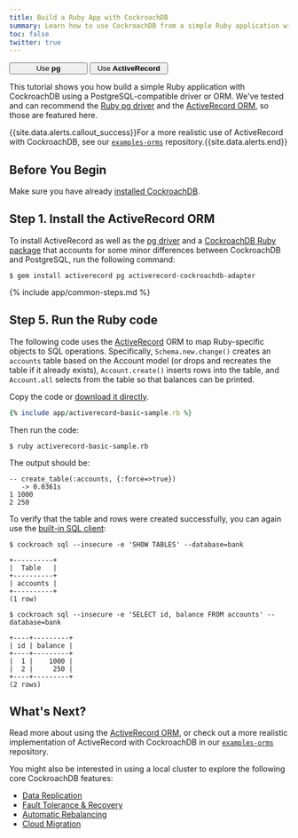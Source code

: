 ```yaml
---
title: Build a Ruby App with CockroachDB
summary: Learn how to use CockroachDB from a simple Ruby application with the ActiveRecord ORM.
toc: false
twitter: true
---
```


<div class="filters filters-big clearfix">
    <a href="build-a-ruby-app-with-cockroachdb.html"><button style="width: 28%" class="filter-button">Use <strong>pg</strong></button></a>
    <a href="build-a-ruby-app-with-cockroachdb-activerecord.html"><button style="width: 28%" class="filter-button current">Use <strong>ActiveRecord</strong></button></a>
</div>

This tutorial shows you how build a simple Ruby application with CockroachDB using a PostgreSQL-compatible driver or ORM. We've tested and can recommend the [Ruby pg driver](https://rubygems.org/gems/pg) and the [ActiveRecord ORM](http://guides.rubyonrails.org/active_record_basics.html), so those are featured here.

{{site.data.alerts.callout_success}}For a more realistic use of ActiveRecord with CockroachDB, see our <a href="https://github.com/cockroachdb/examples-orms"><code>examples-orms</code></a> repository.{{site.data.alerts.end}}

<div id="toc"></div>

## Before You Begin

Make sure you have already [installed CockroachDB](install-cockroachdb.html).

## Step 1. Install the ActiveRecord ORM

To install ActiveRecord as well as the [pg driver](https://rubygems.org/gems/pg) and a [CockroachDB Ruby package](https://github.com/cockroachdb/activerecord-cockroachdb-adapter) that accounts for some minor differences between CockroachDB and PostgreSQL, run the following command:

~~~ shell
$ gem install activerecord pg activerecord-cockroachdb-adapter
~~~

{% include app/common-steps.md %}

## Step 5. Run the Ruby code

The following code uses the [ActiveRecord](http://guides.rubyonrails.org/active_record_basics.html) ORM to map Ruby-specific objects to SQL operations. Specifically, `Schema.new.change()` creates an `accounts` table based on the Account model (or drops and recreates the table if it already exists), `Account.create()` inserts rows into the table, and `Account.all` selects from the table so that balances can be printed.

Copy the code or
<a href="https://raw.githubusercontent.com/cockroachdb/docs/master/_includes/app/activerecord-basic-sample.rb" download>download it directly</a>.

~~~ ruby
{% include app/activerecord-basic-sample.rb %}
~~~

Then run the code:

~~~ shell
$ ruby activerecord-basic-sample.rb
~~~

The output should be:

~~~ shell
-- create_table(:accounts, {:force=>true})
   -> 0.0361s
1 1000
2 250
~~~

To verify that the table and rows were created successfully, you can again use the [built-in SQL client](use-the-built-in-sql-client.html):

~~~ shell
$ cockroach sql --insecure -e 'SHOW TABLES' --database=bank
~~~

~~~
+----------+
|  Table   |
+----------+
| accounts |
+----------+
(1 row)
~~~

~~~ shell
$ cockroach sql --insecure -e 'SELECT id, balance FROM accounts' --database=bank
~~~

~~~
+----+---------+
| id | balance |
+----+---------+
|  1 |    1000 |
|  2 |     250 |
+----+---------+
(2 rows)
~~~

## What's Next?

Read more about using the [ActiveRecord ORM](http://guides.rubyonrails.org/active_record_basics.html), or check out a more realistic implementation of ActiveRecord with CockroachDB in our [`examples-orms`](https://github.com/cockroachdb/examples-orms) repository.

You might also be interested in using a local cluster to explore the following core CockroachDB features:

- [Data Replication](demo-data-replication.html)
- [Fault Tolerance & Recovery](demo-fault-tolerance-and-recovery.html)
- [Automatic Rebalancing](demo-automatic-rebalancing.html)
- [Cloud Migration](demo-cloud-migration.html)
